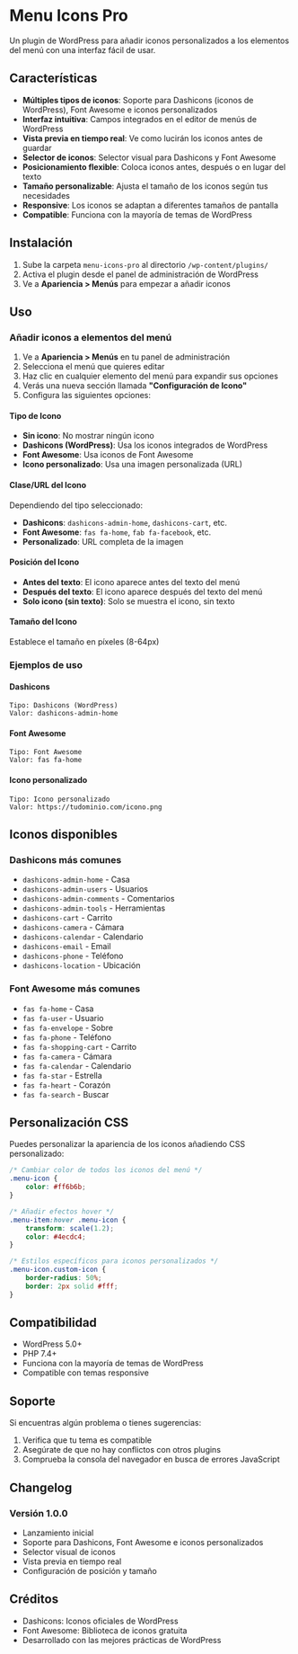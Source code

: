 # Menu Icons Pro

Un plugin de WordPress para añadir iconos personalizados a los elementos del menú con una interfaz fácil de usar.

## Características

- **Múltiples tipos de iconos**: Soporte para Dashicons (iconos de WordPress), Font Awesome e iconos personalizados
- **Interfaz intuitiva**: Campos integrados en el editor de menús de WordPress
- **Vista previa en tiempo real**: Ve como lucirán los iconos antes de guardar
- **Selector de iconos**: Selector visual para Dashicons y Font Awesome
- **Posicionamiento flexible**: Coloca iconos antes, después o en lugar del texto
- **Tamaño personalizable**: Ajusta el tamaño de los iconos según tus necesidades
- **Responsive**: Los iconos se adaptan a diferentes tamaños de pantalla
- **Compatible**: Funciona con la mayoría de temas de WordPress

## Instalación

1. Sube la carpeta `menu-icons-pro` al directorio `/wp-content/plugins/`
2. Activa el plugin desde el panel de administración de WordPress
3. Ve a **Apariencia > Menús** para empezar a añadir iconos

## Uso

### Añadir iconos a elementos del menú

1. Ve a **Apariencia > Menús** en tu panel de administración
2. Selecciona el menú que quieres editar
3. Haz clic en cualquier elemento del menú para expandir sus opciones
4. Verás una nueva sección llamada **"Configuración de Icono"**
5. Configura las siguientes opciones:

#### Tipo de Icono
- **Sin icono**: No mostrar ningún icono
- **Dashicons (WordPress)**: Usa los iconos integrados de WordPress
- **Font Awesome**: Usa iconos de Font Awesome
- **Icono personalizado**: Usa una imagen personalizada (URL)

#### Clase/URL del Icono
Dependiendo del tipo seleccionado:
- **Dashicons**: `dashicons-admin-home`, `dashicons-cart`, etc.
- **Font Awesome**: `fas fa-home`, `fab fa-facebook`, etc.
- **Personalizado**: URL completa de la imagen

#### Posición del Icono
- **Antes del texto**: El icono aparece antes del texto del menú
- **Después del texto**: El icono aparece después del texto del menú
- **Solo icono (sin texto)**: Solo se muestra el icono, sin texto

#### Tamaño del Icono
Establece el tamaño en píxeles (8-64px)

### Ejemplos de uso

#### Dashicons
```
Tipo: Dashicons (WordPress)
Valor: dashicons-admin-home
```

#### Font Awesome
```
Tipo: Font Awesome
Valor: fas fa-home
```

#### Icono personalizado
```
Tipo: Icono personalizado
Valor: https://tudominio.com/icono.png
```

## Iconos disponibles

### Dashicons más comunes
- `dashicons-admin-home` - Casa
- `dashicons-admin-users` - Usuarios
- `dashicons-admin-comments` - Comentarios
- `dashicons-admin-tools` - Herramientas
- `dashicons-cart` - Carrito
- `dashicons-camera` - Cámara
- `dashicons-calendar` - Calendario
- `dashicons-email` - Email
- `dashicons-phone` - Teléfono
- `dashicons-location` - Ubicación

### Font Awesome más comunes
- `fas fa-home` - Casa
- `fas fa-user` - Usuario
- `fas fa-envelope` - Sobre
- `fas fa-phone` - Teléfono
- `fas fa-shopping-cart` - Carrito
- `fas fa-camera` - Cámara
- `fas fa-calendar` - Calendario
- `fas fa-star` - Estrella
- `fas fa-heart` - Corazón
- `fas fa-search` - Buscar

## Personalización CSS

Puedes personalizar la apariencia de los iconos añadiendo CSS personalizado:

```css
/* Cambiar color de todos los iconos del menú */
.menu-icon {
    color: #ff6b6b;
}

/* Añadir efectos hover */
.menu-item:hover .menu-icon {
    transform: scale(1.2);
    color: #4ecdc4;
}

/* Estilos específicos para iconos personalizados */
.menu-icon.custom-icon {
    border-radius: 50%;
    border: 2px solid #fff;
}
```

## Compatibilidad

- WordPress 5.0+
- PHP 7.4+
- Funciona con la mayoría de temas de WordPress
- Compatible con temas responsive

## Soporte

Si encuentras algún problema o tienes sugerencias:

1. Verifica que tu tema es compatible
2. Asegúrate de que no hay conflictos con otros plugins
3. Comprueba la consola del navegador en busca de errores JavaScript

## Changelog

### Versión 1.0.0
- Lanzamiento inicial
- Soporte para Dashicons, Font Awesome e iconos personalizados
- Selector visual de iconos
- Vista previa en tiempo real
- Configuración de posición y tamaño

## Créditos

- Dashicons: Iconos oficiales de WordPress
- Font Awesome: Biblioteca de iconos gratuita
- Desarrollado con las mejores prácticas de WordPress
